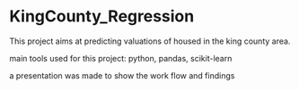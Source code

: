 # KingCounty_Regression

This project aims at predicting valuations of housed in the king county area.

main tools used for this project: python, pandas, scikit-learn

a presentation was made to show the work flow and findings

